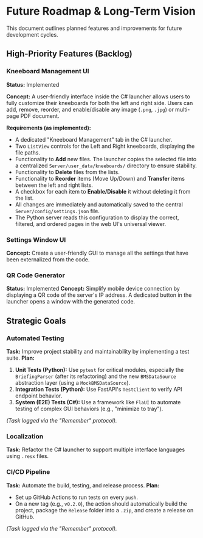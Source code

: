 # Future Roadmap & Long-Term Vision

This document outlines planned features and improvements for future development cycles.

## High-Priority Features (Backlog)

### Kneeboard Management UI
**Status:** Implemented

**Concept:**
A user-friendly interface inside the C# launcher allows users to fully customize their kneeboards for both the left and right side. Users can add, remove, reorder, and enable/disable any image (`.png`, `.jpg`) or multi-page PDF document.

**Requirements (as implemented):**
*   A dedicated "Kneeboard Management" tab in the C# launcher.
*   Two `ListView` controls for the Left and Right kneeboards, displaying the file paths.
*   Functionality to **Add** new files. The launcher copies the selected file into a centralized `Server/user_data/kneeboards/` directory to ensure stability.
*   Functionality to **Delete** files from the lists.
*   Functionality to **Reorder** items (Move Up/Down) and **Transfer** items between the left and right lists.
*   A checkbox for each item to **Enable/Disable** it without deleting it from the list.
*   All changes are immediately and automatically saved to the central `Server/config/settings.json` file.
*   The Python server reads this configuration to display the correct, filtered, and ordered pages in the web UI's universal viewer.

### Settings Window UI
**Concept:**
Create a user-friendly GUI to manage all the settings that have been externalized from the code.

### QR Code Generator
**Status:** Implemented
**Concept:**
Simplify mobile device connection by displaying a QR code of the server's IP address. A dedicated button in the launcher opens a window with the generated code.

## Strategic Goals

### Automated Testing
**Task:**
Improve project stability and maintainability by implementing a test suite.
**Plan:**
1.  **Unit Tests (Python):** Use `pytest` for critical modules, especially the `BriefingParser` (after its refactoring) and the new `BMSDataSource` abstraction layer (using a `MockBMSDataSource`).
2.  **Integration Tests (Python):** Use FastAPI's `TestClient` to verify API endpoint behavior.
3.  **System (E2E) Tests (C#):** Use a framework like `FlaUI` to automate testing of complex GUI behaviors (e.g., "minimize to tray").

*(Task logged via the "Remember" protocol).*

### Localization
**Task:**
Refactor the C# launcher to support multiple interface languages using `.resx` files.

### CI/CD Pipeline
**Task:**
Automate the build, testing, and release process.
**Plan:**
*   Set up GitHub Actions to run tests on every `push`.
*   On a new tag (e.g., `v0.2.0`), the action should automatically build the project, package the `Release` folder into a `.zip`, and create a release on GitHub.

*(Task logged via the "Remember" protocol).*